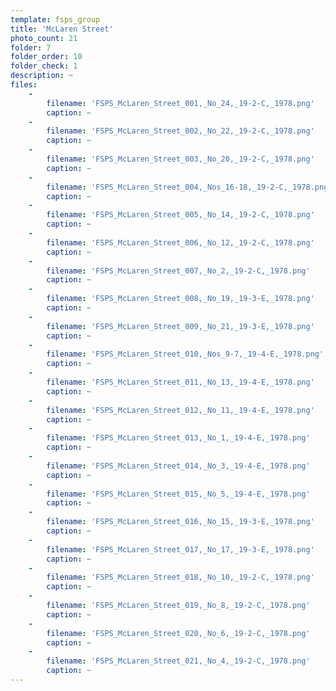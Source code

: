 ```yaml
---
template: fsps_group
title: 'McLaren Street'
photo_count: 21
folder: 7
folder_order: 10
folder_check: 1
description: ~
files:
    -
        filename: 'FSPS_McLaren_Street_001,_No_24,_19-2-C,_1978.png'
        caption: ~
    -
        filename: 'FSPS_McLaren_Street_002,_No_22,_19-2-C,_1978.png'
        caption: ~
    -
        filename: 'FSPS_McLaren_Street_003,_No_20,_19-2-C,_1978.png'
        caption: ~
    -
        filename: 'FSPS_McLaren_Street_004,_Nos_16-18,_19-2-C,_1978.png'
        caption: ~
    -
        filename: 'FSPS_McLaren_Street_005,_No_14,_19-2-C,_1978.png'
        caption: ~
    -
        filename: 'FSPS_McLaren_Street_006,_No_12,_19-2-C,_1978.png'
        caption: ~
    -
        filename: 'FSPS_McLaren_Street_007,_No_2,_19-2-C,_1978.png'
        caption: ~
    -
        filename: 'FSPS_McLaren_Street_008,_No_19,_19-3-E,_1978.png'
        caption: ~
    -
        filename: 'FSPS_McLaren_Street_009,_No_21,_19-3-E,_1978.png'
        caption: ~
    -
        filename: 'FSPS_McLaren_Street_010,_Nos_9-7,_19-4-E,_1978.png'
        caption: ~
    -
        filename: 'FSPS_McLaren_Street_011,_No_13,_19-4-E,_1978.png'
        caption: ~
    -
        filename: 'FSPS_McLaren_Street_012,_No_11,_19-4-E,_1978.png'
        caption: ~
    -
        filename: 'FSPS_McLaren_Street_013,_No_1,_19-4-E,_1978.png'
        caption: ~
    -
        filename: 'FSPS_McLaren_Street_014,_No_3,_19-4-E,_1978.png'
        caption: ~
    -
        filename: 'FSPS_McLaren_Street_015,_No_5,_19-4-E,_1978.png'
        caption: ~
    -
        filename: 'FSPS_McLaren_Street_016,_No_15,_19-3-E,_1978.png'
        caption: ~
    -
        filename: 'FSPS_McLaren_Street_017,_No_17,_19-3-E,_1978.png'
        caption: ~
    -
        filename: 'FSPS_McLaren_Street_018,_No_10,_19-2-C,_1978.png'
        caption: ~
    -
        filename: 'FSPS_McLaren_Street_019,_No_8,_19-2-C,_1978.png'
        caption: ~
    -
        filename: 'FSPS_McLaren_Street_020,_No_6,_19-2-C,_1978.png'
        caption: ~
    -
        filename: 'FSPS_McLaren_Street_021,_No_4,_19-2-C,_1978.png'
        caption: ~
---
```

